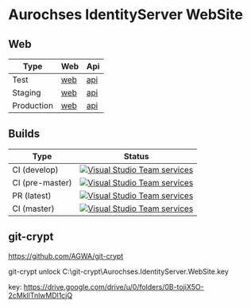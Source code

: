 # Aurochses IdentityServer WebSite

## Web

Type        | Web | Api 
------------|-----|-----
Test | [web](http://identityserver.test.csharp.aurochses.demo.by) | [api](http://api.identityserver.test.csharp.aurochses.demo.by/swagger)
Staging     | [web](http://identityserver.staging.csharp.aurochses.demo.by) | [api](http://api.identityserver.staging.csharp.aurochses.demo.by/swagger)
Production  | [web](http://identityserver.production.csharp.aurochses.demo.by) | [api](http://api.identityserver.production.csharp.aurochses.demo.by/swagger)

## Builds

Type            | Status 
----------------|--------
CI (develop)    | [![Visual Studio Team services](https://img.shields.io/vso/build/aurochses/784be346-9d3f-458f-95d8-5f1a8b5e1227/121.svg?style=flat-square)](https://aurochses.visualstudio.com/Aurochses.CSharp/_build/index?definitionId=121)
CI (pre-master) | [![Visual Studio Team services](https://img.shields.io/vso/build/aurochses/784be346-9d3f-458f-95d8-5f1a8b5e1227/325.svg?style=flat-square)](https://aurochses.visualstudio.com/Aurochses.CSharp/_build/index?definitionId=325)
PR (latest)     | [![Visual Studio Team services](https://img.shields.io/vso/build/aurochses/784be346-9d3f-458f-95d8-5f1a8b5e1227/326.svg?style=flat-square)](https://aurochses.visualstudio.com/Aurochses.CSharp/_build/index?definitionId=326)
CI (master)     | [![Visual Studio Team services](https://img.shields.io/vso/build/aurochses/784be346-9d3f-458f-95d8-5f1a8b5e1227/327.svg?style=flat-square)](https://aurochses.visualstudio.com/Aurochses.CSharp/_build/index?definitionId=327)

## git-crypt

https://github.com/AGWA/git-crypt

git-crypt unlock C:\git-crypt\Aurochses.IdentityServer.WebSite.key

key: https://drive.google.com/drive/u/0/folders/0B-tojiX5O-2cMkllTnlwMDl1cjQ